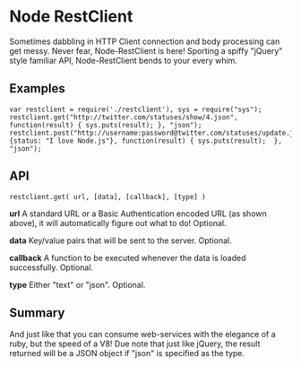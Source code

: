 Node RestClient
===============

Sometimes dabbling in HTTP Client connection and body processing can get messy. Never fear, Node-RestClient is here! Sporting a spiffy "jQuery" style familiar API, Node-RestClient bends to your every whim.

Examples
--------


	var restclient = require('./restclient'), sys = require("sys");
	restclient.get("http://twitter.com/statuses/show/4.json", function(result) { sys.puts(result); }, "json");
	restclient.post("http://username:password@twitter.com/statuses/update.json", {status: "I love Node.js"}, function(result) { sys.puts(result);  }, "json");

API
---

`
restclient.get( url, [data], [callback], [type] )
`

**url** A standard URL or a Basic Authentication encoded URL (as shown above), it will automatically figure out what to do! Optional.

**data** Key/value pairs that will be sent to the server. Optional.

**callback** A function to be executed whenever the data is loaded successfully. Optional.

**type** Either "text" or "json". Optional.


Summary
-------

And just like that you can consume web-services with the elegance of a ruby, but the speed of a V8! Due note that just like jQuery, the result returned will be a JSON object if "json" is specified as the type.

